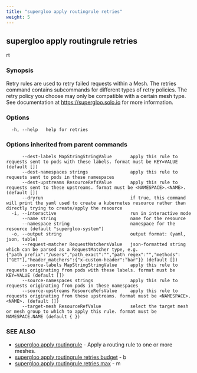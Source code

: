 ```yaml
---
title: "supergloo apply routingrule retries"
weight: 5
---
```

## supergloo apply routingrule retries

rt

### Synopsis

Retry rules are used to retry failed requests within a Mesh. 
The retries command contains subcommands for different types of retry policies. 
The retry policy you choose may only be compatible with a certain mesh type.
See documentation at https://supergloo.solo.io for more information.

### Options

```
  -h, --help   help for retries
```

### Options inherited from parent commands

```
      --dest-labels MapStringStringValue       apply this rule to requests sent to pods with these labels. format must be KEY=VALUE (default [])
      --dest-namespaces strings                apply this rule to requests sent to pods in these namespaces
      --dest-upstreams ResourceRefsValue       apply this rule to requests sent to these upstreams. format must be <NAMESPACE>.<NAME>. (default [])
      --dryrun                                 if true, this command will print the yaml used to create a kubernetes resource rather than directly trying to create/apply the resource
  -i, --interactive                            run in interactive mode
      --name string                            name for the resource
      --namespace string                       namespace for the resource (default "supergloo-system")
  -o, --output string                          output format: (yaml, json, table)
      --request-matcher RequestMatchersValue   json-formatted string which can be parsed as a RequestMatcher type, e.g. {"path_prefix":"/users","path_exact":"","path_regex":"","methods":["GET"],"header_matchers":{"x-custom-header":"bar"}} (default [])
      --source-labels MapStringStringValue     apply this rule to requests originating from pods with these labels. format must be KEY=VALUE (default [])
      --source-namespaces strings              apply this rule to requests originating from pods in these namespaces
      --source-upstreams ResourceRefsValue     apply this rule to requests originating from these upstreams. format must be <NAMESPACE>.<NAME>. (default [])
      --target-mesh ResourceRefValue           select the target mesh or mesh group to which to apply this rule. format must be NAMESPACE.NAME (default { })
```

### SEE ALSO

* [supergloo apply routingrule](../supergloo_apply_routingrule)	 - Apply a routing rule to one or more meshes.
* [supergloo apply routingrule retries budget](../supergloo_apply_routingrule_retries_budget)	 - b
* [supergloo apply routingrule retries max](../supergloo_apply_routingrule_retries_max)	 - m

